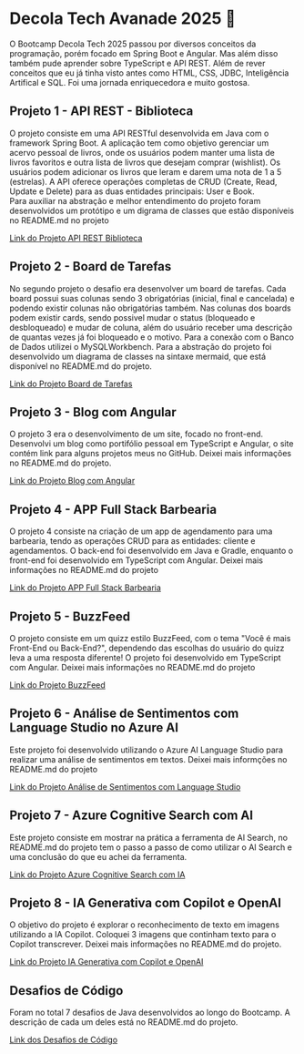 # Decola Tech Avanade 2025 🚀
<p>O Bootcamp Decola Tech 2025 passou por diversos conceitos da programação, porém focado em Spring Boot e Angular. Mas além disso também pude aprender sobre TypeScript e API REST. Além de rever conceitos que eu já tinha visto antes como HTML, CSS, JDBC, Inteligência Artifical e SQL. Foi uma jornada enriquecedora e muito gostosa.</p>

## Projeto 1 - API REST - Biblioteca 
<p>O projeto consiste em uma API RESTful desenvolvida em Java com o framework Spring Boot. A aplicação tem como objetivo gerenciar um acervo pessoal de livros, onde os usuários podem manter uma lista de livros favoritos e outra lista de livros que desejam comprar (wishlist). Os usuários podem adicionar os livros que leram e darem uma nota de 1 a 5 (estrelas). A API oferece operações completas de CRUD (Create, Read, Update e Delete) para as duas entidades principais: User e Book. 
<br>Para auxiliar na abstração e melhor entendimento do projeto foram desenvolvidos um protótipo e um digrama de classes que estão disponíveis no README.md no projeto</p>
<a href="https://github.com/cellineb/dio-decola-tech-2025/tree/main/biblioteca-api-decolatech2025">Link do Projeto API REST Biblioteca</a>

## Projeto 2 - Board de Tarefas 
<p>No segundo projeto o desafio era desenvolver um board de tarefas. Cada board possui suas colunas sendo 3 obrigatórias (inicial, final e cancelada) e podendo existir colunas não obrigatórias também. Nas colunas dos boards podem existir cards, sendo possivel mudar o status (bloqueado e desbloqueado) e mudar de coluna, além do usuário receber uma descrição de quantas vezes já foi bloqueado e o motivo. Para a conexão com o Banco de Dados utilizei o MySQLWorkbench. Para a abstração do projeto foi desenvolvido um diagrama de classes na sintaxe mermaid, que está disponível no README.md do projeto.</p>
<a href="https://github.com/cellineb/dio-decola-tech-2025/tree/main/board-decola-tech-2025">Link do Projeto Board de Tarefas</a>


## Projeto 3 - Blog com Angular
<p> O projeto 3 era o desenvolvimento de um site, focado no front-end. Desenvolvi um blog como portifólio pessoal em TypeScript e Angular, o site contém link para alguns projetos meus no GitHub. Deixei mais informações no README.md do projeto. </p>
<a href="https://github.com/cellineb/dio-decola-tech-2025/tree/main/blog-decola-tech-2025">Link do Projeto Blog com Angular</a>

## Projeto 4 - APP Full Stack Barbearia
<p>O projeto 4 consiste na criação de um app de agendamento para uma barbearia, tendo as operações CRUD para as entidades: cliente e agendamentos. O back-end foi desenvolvido em Java e Gradle, enquanto o front-end foi desenvolvido em TypeScript com Angular. Deixei mais informações no README.md do projeto</p>
<a href="https://github.com/cellineb/dio-decola-tech-2025/tree/main/barbearia-decola-tech-2025">Link do Projeto APP Full Stack Barbearia</a>

## Projeto 5 - BuzzFeed
<p>O projeto consiste em um quizz estilo BuzzFeed, com o tema "Você é mais Front-End ou Back-End?", dependendo das escolhas do usuário do quizz leva a uma resposta diferente! O projeto foi desenvolvido em TypeScript com Angular. Deixei mais informações no README.md do projeto</p>
<a href="https://github.com/cellineb/dio-decola-tech-2025/tree/main/buzzfeed-decola-tech-2025">Link do Projeto BuzzFeed</a>

## Projeto 6 - Análise de Sentimentos com Language Studio no Azure AI
<p>Este projeto foi desenvolvido utilizando o Azure AI Language Studio para realizar uma análise de sentimentos em textos. Deixei mais informções no README.md do projeto </p>
<a href="https://github.com/cellineb/dio-decola-tech-2025/tree/main/analise-sentimentos-decola-tech-2025">Link do Projeto Análise de Sentimentos com Language Studio</a>

## Projeto 7 - Azure Cognitive Search com AI
<p>Este projeto consiste em mostrar na prática a ferramenta de AI Search, no README.md do projeto tem o passo a passo de como utilizar o AI Search e uma conclusão do que eu achei da ferramenta.</p>
<a href="https://github.com/cellineb/dio-decola-tech-2025/tree/main/azure-cognitive-search-decola-tech-2025">Link do Projeto Azure Cognitive Search com IA</a>

## Projeto 8 - IA Generativa com Copilot e OpenAI
<p>O objetivo do projeto é explorar o reconhecimento de texto em imagens utilizando a IA Copilot. Coloquei 3 imagens que continham texto para o Copilot transcrever. Deixei mais informações no README.md do projeto.
</p>
<a href="https://github.com/cellineb/dio-decola-tech-2025/tree/main/ia-generativa-decola-tech-2025">Link do Projeto IA Generativa com Copilot e OpenAI</a>

## Desafios de Código
<p>Foram no total 7 desafios de Java desenvolvidos ao longo do Bootcamp. A descrição de cada um deles está no README.md do projeto.</p>
<a href="https://github.com/cellineb/dio-decola-tech-2025/tree/main/desafios-de-codigo-decola-tech-2025">Link dos Desafios de Código</a>
